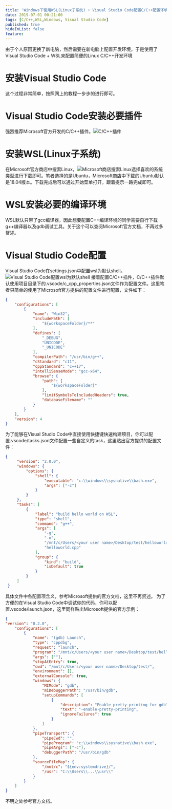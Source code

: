 ```yaml
---
title: 'Windows下使用WSL(Linux子系统) + Visual Studio Code配置C/C++配置环境的教程'
date: 2019-07-01 00:21:00
tags: [C/C++,WSL,Windows, Visual Studio Code]
published: true
hideInList: false
feature: 
---
```

由于个人原因更换了新电脑，然后需要在新电脑上配置开发环境，于是使用了Visual Studio Code + WSL来配置简便的Linux C/C++开发环境
<!-- more -->
# 安装Visual Studio Code
这个过程非常简单，按照网上的教程一步步的进行即可。

# Visual Studio Code安装必要插件
强烈推荐Microsoft官方开发的C/C++插件。![C/C++插件](https://s2.ax1x.com/2019/07/01/Z3Yyiq.png)

# 安装WSL(Linux子系统)
在Microsoft官方商店中搜索Linux，![Microsoft商店搜索Linux](https://s2.ax1x.com/2019/07/01/Z3tk6S.png)选择喜欢的系统类型进行下载即可。笔者选择的是Ubuntu，Microsoft商店中下载的Ubuntu默认是18.04版本。下载完成后可以通过开始菜单打开，跟着提示一路完成即可。

# WSL安装必要的编译环境
WSL默认只带了gcc编译器，因此想要配置C++编译环境的同学需要自行下载g++编译器以及gdb调试工具。关于这个可以查阅Microsoft官方文档，不再过多赘述。

# Visual Studio Code配置
Visual Studio Code在settings.json中配置wsl为默认shell。![Visual Studio Code配置wsl为默认shell](https://s2.ax1x.com/2019/07/01/Z3tnkn.png)
接着配置C/C++插件，C/C++插件默认使用项目目录下的.vscode/c_cpp_properties.json文件作为配置文件。这里笔者只简单的使用了Microsoft官方提供的配置文件进行配置，文件如下：
```json
{
    "configurations": [
        {
            "name": "Win32",
            "includePath": [
                "${workspaceFolder}/**"
            ],
            "defines": [
                "_DEBUG",
                "UNICODE",
                "_UNICODE"
            ],
            "compilerPath": "/usr/bin/g++",
            "cStandard": "c11",
            "cppStandard": "c++17",
            "intelliSenseMode": "gcc-x64",
            "browse": {
                "path": [
                    "${workspaceFolder}"
                ],
                "limitSymbolsToIncludedHeaders": true,
                "databaseFilename": ""
            }
        }
    ],
    "version": 4
}
```
为了能够在Visual Studio Code中直接使用快捷键快速构建项目，你可以配置.vscode/tasks.json文件配置一些自定义的task，这里贴出官方提供的配置文件：
```json
{
     "version": "2.0.0",
     "windows": {
         "options": {
             "shell": {
                 "executable": "c:\\windows\\sysnative\\bash.exe",
                 "args": ["-c"]
             }
         }
     },
     "tasks": [
         {
             "label": "build hello world on WSL",
             "type": "shell",
             "command": "g++",
             "args": [
                 "-g",
                 "-o",
                 "/mnt/c/Users/<your user name>/Desktop/test/helloworld.out",
                 "helloworld.cpp"
             ],
             "group": {
                 "kind": "build",
                 "isDefault": true
             }
         }
     ]
 }
```
具体文件中各配置项含义，参考Microsoft提供的官方文档，这里不再赘述。
为了方便的在Visual Studio Code中调试你的代码，你可以配置.vscode/launch.json，这里同样贴出Microsoft提供的官方示例：
```json
{
"version": "0.2.0",
    "configurations": [
        {
            "name": "(gdb) Launch",
            "type": "cppdbg",
            "request": "launch",
            "program": "/mnt/c/Users/<your user name>/Desktop/test/helloworld.out",
            "args": [""],
            "stopAtEntry": true,
            "cwd": "/mnt/c/Users/<your user name>/Desktop/test/",
            "environment": [],
            "externalConsole": true,
            "windows": {
                "MIMode": "gdb",
                "miDebuggerPath": "/usr/bin/gdb",
                "setupCommands": [
                    {
                        "description": "Enable pretty-printing for gdb",
                        "text": "-enable-pretty-printing",
                        "ignoreFailures": true
                    }
                ]
            },
            "pipeTransport": {
                "pipeCwd": "",
                "pipeProgram": "c:\\windows\\sysnative\\bash.exe",
                "pipeArgs": ["-c"],
                "debuggerPath": "/usr/bin/gdb"
            },
            "sourceFileMap": {
                "/mnt/c": "${env:systemdrive}/",
                "/usr": "C:\\Users\\...\\usr\\"
            }
        }
    ]
}
```
不明之处参考官方文档。